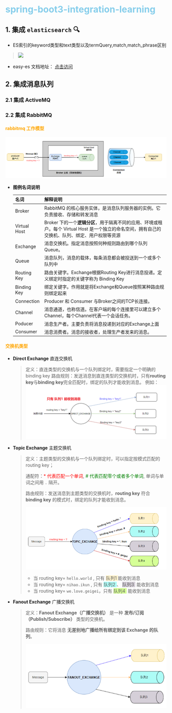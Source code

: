 # <span style='color: skyblue'> spring-boot3-integration-learning </span>

## 1. 集成 `elasticsearch` 🔍
* ES索引的keyword类型和text类型以及termQuery,match,match_phrase区别
> ![](https://iknow.hs.net/6b9f24cf-7eb9-43ac-9b65-86c3b759cd69.png)

* easy-es 文档地址： [点击访问](https://www.easy-es.cn/pages/e8b9ad/#%E5%89%8D%E7%BD%AE%E9%85%8D%E7%BD%AE)

## 2. 集成消息队列
### 2.1 集成 ActiveMQ
### 2.2 集成 RabbitMQ
#### <span style='color: orange'> rabbitmq 工作模型  </span>
![img.png](docs/images/rabbitmq_work_model.png)
* **图例名词说明**

  | 名词         | 解释说明                                                     |
  | ------------ | ------------------------------------------------------------ |
  | Broker       | RabbitMQ 的核心服务实体，是消息队列服务器的实例。它负责接收、存储和转发消息 |
  | Virtual Host | Broker 下的一个**逻辑分区**，用于隔离不同的应用、环境或租户。每个 Virtual Host 是一个独立的命名空间，拥有自己的交换机、队列、绑定、用户权限等资源 |
  | Exchange     | 消息交换机。指定消息按照何种规则路由到哪个队列Queue。        |
  | Queue        | 消息队列，消息的载体，每条消息都会被投送到一个或多个队列中   |
  | Routing Key  | 路由关键字。Exchange根据Routing Key进行消息投递。定义绑定时指定的关键字称为 Binding Key |
  | Binding Key  | 绑定关键字。作用就是将Exchange和Queue按照某种路由规则绑定起来 |
  | Connection   | Producer 和 Consumer 与Broker之间的TCP长连接。               |
  | Channel      | 消息通道，也称信道。在客户端的每个连接里可以建立多个Channel，每个Channel代表一个会话任务。 |
  | Poducer      | 消息生产者。主要负责将消息投递到对应的Exchange上面           |
  | Consumer     | 消息消费者。消息的接收者，处理生产者发来的消息。             |



#### <span style='color: orange'> 交换机类型  </span>
* **Direct Exchange** 直连交换机
  > 定义：直连类型的交换机与一个队列绑定时，需要指定一个明确的binding key
  > 路由规则：发送消息到直连类型的交换机时，只有**routing key**与**binding key**完全匹配时，绑定的队列才能收到消息。
  例如：
  > ![img.png](docs/images/img.png)
* **Topic Exchange** 主题交换机
  
  > 定义：主题类型的交换机与一个队列绑定时，可以指定按模式匹配的routing key；
  >
  > 通配符：<span style='color: red'>* 代表匹配一个单词</span>,  <span style='color: green'># 代表匹配零个或者多个单词</span>, 单词与单词之间用 `.`  隔开。
  >
  > 路由规则：发送消息到主题类型的交换机时，**routing key** 符合 **binding key** 的模式时，绑定的队列才能收到消息。
  >
  > ![img.png](docs/images/rb_topic.png)
  >
  > * 当 routing key= `hello.world` , 只有 <span style='background-color: #FFF2CC'>队列1 </span> 能收到消息
  > * 当  routing key= `nihao.ikun` , 只有 <span style='background-color: #ADFCF6'>队列2 </span>、 <span style='background-color: #D5CFD8'>队列3 </span>  能收到消息
  > * 当  routing key= `we.love.geigei`，只有 <span style='background-color: #D5FF96'>队列4 </span> 能收到消息

* **Fanout Exchange** 广播交换机

  > 定义：**Fanout Exchange（广播交换机）** 是一种 **发布/订阅（Publish/Subscribe）** 类型的交换机。
  >
  > 路由规则：它将消息 **无差别地广播给所有绑定到该 Exchange 的队列**。
  >
  > ![img.png](docs/images/fanout_ex_msg.png)